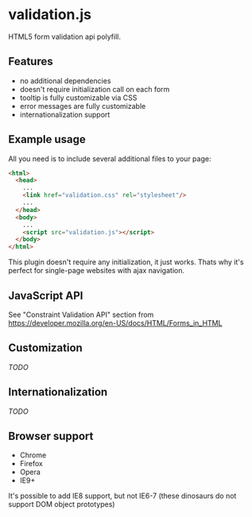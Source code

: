 validation.js
=============
HTML5 form validation api polyfill.

Features
--------
* no additional dependencies
* doesn't require initialization call on each form
* tooltip is fully customizable via CSS
* error messages are fully customizable
* internationalization support

Example usage
-------------
All you need is to include several additional files to your page:
```html
<html>
  <head>
    ...
    <link href="validation.css" rel="stylesheet"/>
    ...
  </head>
  <body>
    ...
    <script src="validation.js"></script>
  </body>
</html>
```
This plugin doesn't require any initialization, it just works. Thats why it's perfect for single-page websites with ajax navigation. 

JavaScript API
--------------
See "Constraint Validation API" section from https://developer.mozilla.org/en-US/docs/HTML/Forms_in_HTML

Customization
-------------
_TODO_

Internationalization
--------------------
_TODO_

Browser support
---------------
* Chrome
* Firefox
* Opera
* IE9+

It's possible to add IE8 support, but not IE6-7 (these dinosaurs do not support DOM object prototypes)